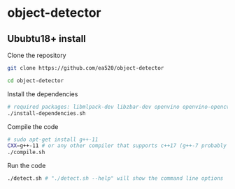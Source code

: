 # object-detector
## Ububtu18+ install
Clone the repository
```bash
git clone https://github.com/ea520/object-detector
```
```bash
cd object-detector
```
Install the dependencies
```bash
# required packages: libmlpack-dev libzbar-dev openvino openvino-opencv
./install-dependencies.sh
```
Compile the code 
```bash
# sudo apt-get install g++-11
CXX=g++-11 # or any other compiler that supports c++17 (g++-7 probably won't work)
./compile.sh
```

Run the code 
```bash
./detect.sh # "./detect.sh --help" will show the command line options
```